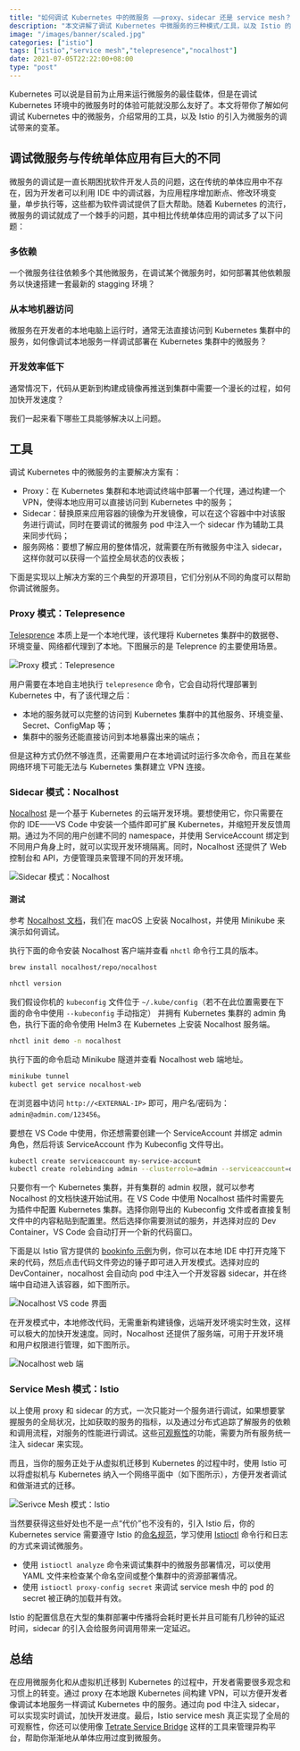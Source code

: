 ```yaml
---
title: "如何调试 Kubernetes 中的微服务 ——proxy、sidecar 还是 service mesh？"
description: "本文讲解了调试 Kubernetes 中微服务的三种模式/工具，以及 Istio 的引入为微服务的调试带来的变革。"
image: "/images/banner/scaled.jpg"
categories: ["istio"]
tags: ["istio","service mesh","telepresence","nocalhost"]
date: 2021-07-05T22:22:00+08:00
type: "post"
---
```


Kubernetes 可以说是目前为止用来运行微服务的最佳载体，但是在调试 Kubernetes 环境中的微服务时的体验可能就没那么友好了。本文将带你了解如何调试 Kubernetes 中的微服务，介绍常用的工具，以及 Istio 的引入为微服务的调试带来的变革。

## 调试微服务与传统单体应用有巨大的不同

微服务的调试是一直长期困扰软件开发人员的问题，这在传统的单体应用中不存在，因为开发者可以利用 IDE 中的调试器，为应用程序增加断点、修改环境变量，单步执行等，这些都为软件调试提供了巨大帮助。随着 Kubernetes 的流行，微服务的调试就成了一个棘手的问题，其中相比传统单体应用的调试多了以下问题：

### 多依赖

一个微服务往往依赖多个其他微服务，在调试某个微服务时，如何部署其他依赖服务以快速搭建一套最新的 stagging 环境？

### 从本地机器访问

微服务在开发者的本地电脑上运行时，通常无法直接访问到 Kubernetes 集群中的服务，如何像调试本地服务一样调试部署在 Kubernetes 集群中的微服务？

### 开发效率低下

通常情况下，代码从更新到构建成镜像再推送到集群中需要一个漫长的过程，如何加快开发速度？

我们一起来看下哪些工具能够解决以上问题。

## 工具

调试 Kubernetes 中的微服务的主要解决方案有：

- Proxy：在 Kubernetes 集群和本地调试终端中部署一个代理，通过构建一个 VPN，使得本地应用可以直接访问到 Kubernetes 中的服务；
- Sidecar：替换原来应用容器的镜像为开发镜像，可以在这个容器中中对该服务进行调试，同时在要调试的微服务 pod 中注入一个 sidecar 作为辅助工具来同步代码；
- 服务网格：要想了解应用的整体情况，就需要在所有微服务中注入 sidecar，这样你就可以获得一个监控全局状态的仪表板；

下面是实现以上解决方案的三个典型的开源项目，它们分别从不同的角度可以帮助你调试微服务。

### Proxy 模式：Telepresence

[Telesprence](https://www.telepresence.io/) 本质上是一个本地代理，该代理将 Kubernetes 集群中的数据卷、环境变量、网络都代理到了本地。下图展示的是 Teleprence 的主要使用场景。

![Proxy 模式：Telepresence](telepresence.jpg)

用户需要在本地自主地执行 `telepresence` 命令，它会自动将代理部署到 Kubernetes 中，有了该代理之后：

- 本地的服务就可以完整的访问到 Kubernetes 集群中的其他服务、环境变量、Secret、ConfigMap 等；
- 集群中的服务还能直接访问到本地暴露出来的端点；

但是这种方式仍然不够连贯，还需要用户在本地调试时运行多次命令，而且在某些网络环境下可能无法与 Kubernetes 集群建立 VPN 连接。

### Sidecar 模式：Nocalhost

[Nocalhost](https://nocalhost.dev/) 是一个基于 Kubernetes 的云端开发环境。要想使用它，你只需要在你的 IDE——VS Code 中安装一个插件即可扩展 Kubernetes，并缩短开发反馈周期。通过为不同的用户创建不同的 namespace，并使用 ServiceAccount 绑定到不同用户角身上时，就可以实现开发环境隔离。同时，Nocalhost 还提供了 Web 控制台和 API，方便管理员来管理不同的开发环境。

![Sidecar 模式：Nocalhost](sidecar-nocalhost.jpg)

#### 测试

参考 [Nocalhost 文档](https://nocalhost.dev/getting-started.html)，我们在 macOS 上安装 Nocalhost，并使用 Minikube 来演示如何调试。

执行下面的命令安装 Nocalhost 客户端并查看 `nhctl` 命令行工具的版本。

```bash
brew install nocalhost/repo/nocalhost

nhctl version
```

我们假设你机的 `kubeconfig` 文件位于 `~/.kube/config`（若不在此位置需要在下面的命令中使用 `--kubeconfig` 手动指定） 并拥有 Kubernetes 集群的 admin 角色，执行下面的命令使用 Helm3 在 Kubernetes 上安装 Nocalhost 服务端。

```bash
nhctl init demo -n nocalhost 
```

执行下面的命令启动 Minikube 隧道并查看 Nocalhost web 端地址。

```bash
minikube tunnel
kubectl get service nocalhost-web
```

在浏览器中访问 `http://<EXTERNAL-IP>` 即可，用户名/密码为：`admin@admin.com/123456`。

要想在 VS Code 中使用，你还想需要创建一个 ServiceAccount 并绑定 admin 角色，然后将该 ServiceAccount 作为 Kubeconfig 文件导出。

```bash
kubectl create serviceaccount my-service-account
kubectl create rolebinding admin --clusterrole=admin --serviceaccount=default:my-service-account
```

只要你有一个 Kubernetes 集群，并有集群的 admin 权限，就可以参考 Nocalhost 的文档快速开始试用。在 VS Code 中使用 Nocalhost 插件时需要先为插件中配置 Kubernetes 集群。选择你刚导出的 Kubeconfig 文件或者直接复制文件中的内容粘贴到配置里。然后选择你需要测试的服务，并选择对应的 Dev Container，VS Code 会自动打开一个新的代码窗口。

下面是以 Istio 官方提供的 [bookinfo 示例](https://istio.io/latest/docs/examples/bookinfo/)为例，你可以在本地 IDE 中打开克隆下来的代码，然后点击代码文件旁边的锤子即可进入开发模式。选择对应的 DevContainer，nocalhost 会自动向 pod 中注入一个开发容器 sidecar，并在终端中自动进入该容器，如下图所示。

![Nocalhost VS code 界面](nocalhost-vs-code.jpg)

在开发模式中，本地修改代码，无需重新构建镜像，远端开发环境实时生效，这样可以极大的加快开发速度。同时，Nocalhost 还提供了服务端，可用于开发环境和用户权限进行管理，如下图所示。

![Nocalhost web 端](nocalhost-web-admin.jpg)

### Service Mesh 模式：Istio

以上使用 proxy 和 sidecar 的方式，一次只能对一个服务进行调试，如果想要掌握服务的全局状况，比如获取的服务的指标，以及通过分布式追踪了解服务的依赖和调用流程，对服务的性能进行调试。这些[可观察性](https://istio.io/latest/zh/docs/concepts/observability/)的功能，需要为所有服务统一注入 sidecar 来实现。

而且，当你的服务正处于从虚拟机迁移到 Kubernetes 的过程中时，使用 Istio 可以将虚拟机与 Kubernetes 纳入一个网络平面中（如下图所示），方便开发者调试和做渐进式的迁移。

![Serivce Mesh 模式：Istio](istio-service-mesh.jpg)

当然要获得这些好处也不是一点“代价”也不没有的，引入 Istio 后，你的 Kubernetes  service 需要遵守 Istio 的[命名规范](https://istio.io/latest/zh/docs/ops/deployment/requirements/)，学习使用 [Istioctl](https://istio.io/latest/docs/ops/diagnostic-tools/istioctl-analyze/) 命令行和日志的方式来调试微服务。

- 使用 `istioctl analyze` 命令来调试集群中的微服务部署情况，可以使用 YAML 文件来检查某个命名空间或整个集群中的资源部署情况。
- 使用 `istioctl proxy-config secret`  来调试 service mesh 中的 pod 的 secret 被正确的加载并有效。

Istio 的配置信息在大型的集群部署中传播将会耗时更长并且可能有几秒钟的延迟时间，sidecar 的引入会给服务间调用带来一定延迟。

## 总结

在应用微服务化和从虚拟机迁移到 Kubernetes 的过程中，开发者需要很多观念和习惯上的转变。通过 proxy 在本地跟 Kubernetes 间构建 VPN，可以方便开发者像调试本地服务一样调试 Kubernetes 中的服务。通过向 pod 中注入 sidecar，可以实现实时调试，加快开发进度。最后，Istio service mesh 真正实现了全局的可观察性，你还可以使用像 [Tetrate Service Bridge](https://www.tetrate.io/tetrate-service-bridge/) 这样的工具来管理异构平台，帮助你渐渐地从单体应用过度到微服务。
